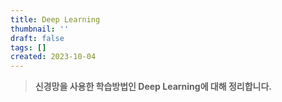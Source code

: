 ```yaml
---
title: Deep Learning
thumbnail: ''
draft: false
tags: []
created: 2023-10-04
---
```



 > 
 > **신경망을 사용한 학습방법인 Deep Learning에 대해 정리합니다.**
